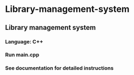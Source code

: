 # Library-management-system
## Library management system
### Language: C++
### Run main.cpp
### See documentation for detailed instructions
